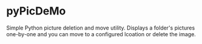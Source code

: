 # pyPicDeMo
Simple Python picture deletion and move utility. Displays a folder's pictures one-by-one and you can move to a configured lcoation or delete the image. 
